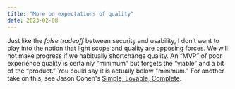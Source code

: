 ```yaml
---
title: "More on expectations of quality"
date: 2023-02-08
---
```


Just like the _false tradeoff_ between security and usability, I don’t want to play into the notion that light scope and quality are opposing forces. We will not make progress if we habitually shortchange quality. An “MVP” of poor experience quality is certainly “minimum” but forgets the “viable” and a bit of the “product.” You could say it is actually below "minimum." For another take on this, see Jason Cohen's [Simple, Lovable, Complete](https://blog.asmartbear.com/slc.html).
